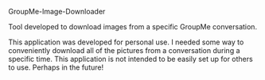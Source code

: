 GroupMe-Image-Downloader

Tool developed to download images from a specific GroupMe conversation.

This application was developed for personal use. I needed some way to conveniently download all of the pictures from a conversation during a specific time. This application is not intended to be easily set up for others to use. Perhaps in the future!